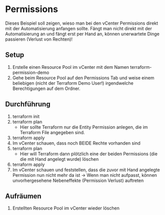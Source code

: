 # Permissions

Dieses Beispiel soll zeigen, wieso man bei den vCenter Permissions direkt mit der Automatisierung anfangen sollte.
Fängt man nicht direkt mit der Automatisierung an und fängt erst per Hand an, können unerwartete Dinge passieren (Verlust von Rechten)!

## Setup

1. Erstelle einen Resource Pool im vCenter mit dem Namen terraform-permission-demo
2. Gehe beim Resource Pool auf den Permissions Tab und weise einem beliebigen (nicht der Terraform Demo User!) irgendwelche Berechtigungen auf dem Ordner.

## Durchführung

1. terraform init
2. terraform plan
    - Hier sollte Terraform nur die Entity Permission anlegen, die im Terraform File angegeben sind.
3. terraform apply
4. Im vCenter schauen, dass noch BEIDE Rechte vorhanden sind
5. terraform plan
    - Hier will Terraform dann plötzlich eine der beiden Permissions (die die mit Hand angelegt wurde) löschen
6. terraform apply
7. Im vCenter schauen und feststellen, dass die zuvor mit Hand angelegte Permission nun nicht mehr da ist
    -> Wenn man nicht aufpasst, können unvorhergesehene Nebeneffekte (Permission Verlust) auftreten

## Aufräumen

1. Erstellten Resource Pool im vCenter wieder löschen